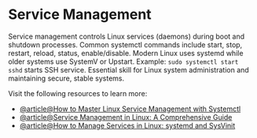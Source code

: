 # Service Management

Service management controls Linux services (daemons) during boot and shutdown processes. Common systemctl commands include start, stop, restart, reload, status, enable/disable. Modern Linux uses systemd while older systems use SystemV or Upstart. Example: `sudo systemctl start sshd` starts SSH service. Essential skill for Linux system administration and maintaining secure, stable systems.

Visit the following resources to learn more:

- [@article@How to Master Linux Service Management with Systemctl](https://labex.io/tutorials/linux-how-to-master-linux-service-management-with-systemctl-392864)
- [@article@Service Management in Linux: A Comprehensive Guide](https://medium.com/@thesureshvadde/service-management-in-linux-a-comprehensive-guide-cb4c7e81dfa9)
- [@article@How to Manage Services in Linux: systemd and SysVinit](https://dev.to/iaadidev/how-to-manage-services-in-linux-systemd-and-sysvinit-essentials-devops-prerequisite-8-1jop)